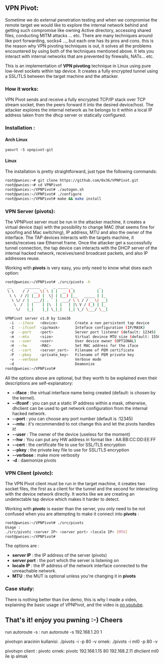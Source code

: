 ## VPN Pivot:

Sometime we do external penetration testing and when we compromise the remote target we would like to explore the internal network behind and getting such compromise like owning Active directory, accessing shared files, conducting MITM attacks ... etc.
There are many techniques around like port forwarding, socks4 ..., but each one has its pros and cons. 
this is the reason why VPN pivoting techniques is out, it solves all the problems encountered by using both of the techniques mentioned above. It lets you interact with internal networks that are prevented by firewalls, NATs... etc.


This is an implementation of **VPN pivoting** technique in Linux using pure low-level sockets within tap device.
It creates a fully encrypted tunnel using a SSL/TLS between the target machine and the attacker.

### How it works:
VPN Pivot sends and receive a fully encrypted TCP/IP stack over TCP stream socket, then the peers forward it into the desired device/host.
The attacker explores the internal network as he belongs to it within a local IP address taken from the dhcp server or statically configured.

### Installation :
#### Arch Linux
```
yaourt -S vpnpivot-git
```
#### Linux
The installation is pretty straightforward, just type the following commands:
```bash
root@pwnies:~# git clone https://github.com/0x36/VPNPivot.git
root@pwnies:~# cd VPNPivot
root@pwnies:~/VPNPivot# ./autogen.sh
root@pwnies:~/VPNPivot# ./configure
root@pwnies:~/VPNPivot# make && make install
```

### VPN Server (pivots):

The VPNPivot server must be run in the attacker machine, it creates a virtual device (tap) with the possibility to change MAC (that seems fine for spoofing and Mac switching), IP address, MTU and also the owner of the interface.
The TAP devices interacts with the targets machine, it sends/receives raw Ethernet frame.
Once the attacker get a successfully tunnel connection, the tap device can interacts with the DHCP server of the internal hacked network, receives/send broadcast packets, and also IP addresses reuse.

Working with **pivots** is very easy, you only need to know what does each option:
```bash
root@pwnies:~/VPNPivot# ./src/pivots -h
 __      _______  _   _ _____ _            _ 
 \ \    / /  __ \| \ | |  __ (_)          | |  
  \ \  / /| |__) |  \| | |__) |__   _____ | |_ 
   \ \/ / |  ___/| . ` |  ___/ \ \ / / _ \| __|
    \  /  | |    | |\  | |   | |\ V / (_) | |_ 
     \/   |_|    |_| \_|_|   |_| \_/ \___/ \__|
                 
VPNPivot server v1.0 by Simo36
  -i  --iface   <device>		Create a non persistent tap device 
  -I  --ifconf  <ip/mask>		Inteface configuration (IP/MASK)
  -p  --port    <port>			Server port listener (default: 12345)
  -m  --mtu     <size>			Virtual devince MTU size (default: 1550)
  -u  --user    <user>			User device owner (OPTIONAL)
  -H  --hw      <MAC>			Set MAC address for the iface
  -C  --cert    <server_cert>   Filename of PEM certificate
  -P  --pkey    <private_key>   Filename of PEM private key
  -v  --verbose					Verbose mode
  -d							Deamonize
root@pwnies:~/VPNPivot# 

```
All the options above are optional, but they worth to be explained even their descriptions are self-explanatory:

* **--iface**  	: the virtual interface name being created (default: is chosen by the kernel).
* **--ifconf** 	: you can put a static IP address within a mask, otherwise, dhclient can be used to get network configuration from the internal hacked network.
* **--port**   	: you can choose any port number (default is :12345)
* **--mtu**    	: it's recommended to not change this and let the pivots handles it!
* **--user**   	: The owner of the device (useless for the moment)
* **--hw** 		: You can put any HW address in format like : AA:BB:CC:DD:EE:FF
* **--cert**	: the certificate file to use for SSL/TLS encryption
* **--pkey**	: the private key file to use for SSL/TLS encryption
* **--verbose**	: make more verbosity
* **-d**		: daemonize pivots


### VPN Client (pivotc):
The VPN Pivot client must be run in the target machine, it creates two socket files, the first as a client for the tunnel and the second for interacting with the device network directly.
It works like we are creating an undetectable tap device which makes it harder to detect.

Working with **pivotc** is easier than the server, you only need to be not confused when you are attempting to make it connect into **pivots** :
```bash
root@pwnies:~/VPNPivot# ./src/pivotc   
Usage : 
./src/pivotc <server IP> <server port> <locale IP> [MTU]
root@pwnies:~/VPNPivot#
```
The options are :
* **server IP** : the IP address of the server (pivots)
* **server port** : the port which the server is listening on
* **locale IP** : the IP address of the network interface connected to the unreachable network.
* **MTU**		: the MUT is optional unless you're changing it in **pivots**

### Case study:
There is nothing better than live demo, this is why I made a video, explaining the basic usage of VPNPivot, and the video is [on youtube](https://www.youtube.com/watch?v=VauxUK3OZnQ).

That's it! enjoy you pwning :-)
Cheers
------------------------------------------------------------


run autoroute -s <subnet> <gatewayolacaksession> : run autoroute -s 192.168.1.20 1

pivotvpn aracinin kullanisi:
./pivots -i <herhangibiradlainterfacetanimla> -p 80 -v 
ornek: ./pivots -i ml0 -p 80 -v

pivotvpn client :
pivotc <kendiipm> <port> <localdekiinterface>
ornek: pivotc 192.168.1.15 80 192.168.2.11
dhclient ml0 ile ip almak
